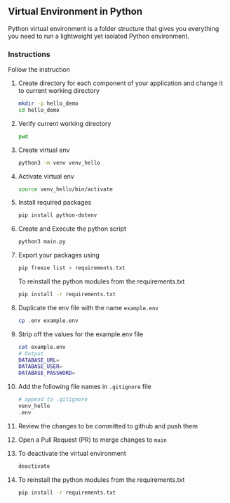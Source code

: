 ## Virtual Environment in Python
Python virtual environment is a folder structure that gives you everything you need to run a lightweight yet isolated Python environment.

### Instructions

Follow the instruction

1. Create directory for each component of your application and change it to current working directory
   ```bash
   mkdir -p hello_demo
   cd hello_demo
   ```

2. Verify current working directory
   ```bash
   pwd
   ```

3. Create virtual env
    ```bash
   python3 -m venv venv_hello
   ```

4. Activate virtual env
    ```bash
   source venv_hello/bin/activate
    ```

5. Install required packages
   ```bash
   pip install python-dotenv
   ```

6. Create and Execute the python script
    ```bash
    python3 main.py
    ```

7. Export your packages using
    ```bash
    pip freeze list > requirements.txt
    ```
   To reinstall the python modules from the requirements.txt
    ```bash
    pip install -r requirements.txt
    ```

8.  Duplicate the env file with the name `example.env`
    ```bash
    cp .env example.env
    ```
9.  Strip off the values for the example.env file
    ```bash
    cat example.env
    # Output
    DATABASE_URL=
    DATABASE_USER=
    DATABASE_PASSWORD=
    ```

10. Add the following file names in `.gitignore` file
    ```bash
    # append to .gitignore
    venv_hello 
    .env
    ```

11. Review the changes to be committed to github and push them

12. Open a Pull Request (PR) to merge changes to `main`

13. To deactivate the virtual environment
    ```bash
    deactivate
    ```
14. To reinstall the python modules from the requirements.txt
    ```bash
    pip install -r requirements.txt
    ```
